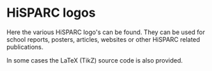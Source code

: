 HiSPARC logos
=============

Here the various HiSPARC logo's can be found. They can be used for school reports, posters, articles, websites or other HiSPARC related publications.

In some cases the LaTeX (TikZ) source code is also provided.
